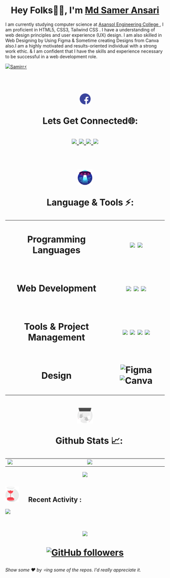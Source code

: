 <h1 align="center" >Hey Folks👋🏻, I'm <a href="https://www.linkedin.com/in/mrsamirr/" target="_blank"> Md Samer Ansari </a></h1>
<p>I am currently studying computer science at <a href="http://www.aecwb.edu.in/" target="_blank"> Asansol Engineering College </a>,  I am proficient in HTML5, CSS3, Tailwind CSS . I have a understanding of web design principles and user experience (UX) design. I am also skilled in Web Designing by Using Figma & Sometime creating Designs from Canva also.I am a highly motivated and results-oriented individual with a strong work ethic. & I am confident that I have the skills and experience necessary to be successful in a web development role.</p>
















<p align="left"> <a href="https://twitter.com/iamsamirr_" target="blank"><img src="https://img.shields.io/twitter/follow/iamsamirr_?logo=twitter&style=for-the-badge&color=008FF5&labelColor=ffffff" height="20px" alt="Samirr⚡" /></a> </p>













   <br>

<h1 align=center>

<img src="https://raw.githubusercontent.com/Suvraneel/Suvraneel/master/res/social.gif" height="35" width= auto>

&nbsp;&nbsp;&nbsp;&nbsp; Lets Get Connected🌐:

   <a href="https://www.linkedin.com/in/mrsamirr/" target="_blank">
 <img  align="center" width="28px" src="https://cdn.pixabay.com/photo/2017/08/22/11/56/linked-in-2668700_1280.png" />

</a>
 

<a href="https://twitter.com/iamsamirr_" target="_blank">

  <img  align="center" width="28px" src="https://as1.ftcdn.net/v2/jpg/03/20/88/34/1000_F_320883488_PMmkQget359WtY6foB1xFN3Wcvus6WTM.jpg" />

</a>

<a href="mailto:smaitykhan@gmail.com">

  <img align="center" width="26px" src="https://logodownload.org/wp-content/uploads/2018/03/gmail-logo-16.png" />

</a>

<a href="http://bento.me/samir" target="_blank">

  <img align="center" width="26px" src="https://creatorspace.imgix.net/users/clc4w34xr00lfju0yz7hwvcfp/E4O6bTcBeQCAicYg-5hn0oo.jpg?w=300&h=300" />

</a>

<br>


   




<br>

<h1 align=center>

<img src="https://raw.githubusercontent.com/Suvraneel/Suvraneel/master/res/ufo.gif" height="50" width= auto>

&nbsp;&nbsp;&nbsp;&nbsp; Language & Tools ⚡: 
<table>
<tr>
<td><h4>Programming Languages</h4></td>
<td><img src="https://img.shields.io/badge/C-black?style=for-the-badge&logo=c&labelColor=blue&color=white" />
     <img src="https://img.shields.io/badge/Python-black?style=for-the-badge&logo=Python&labelColor=white&color=blue" />
</td></tr>
<tr>
<td><h4>Web Development</h4></td>
<td><img src="https://img.shields.io/badge/HTML5-red?style=for-the-badge&logo=html5&labelColor=white&color=E34F26"/>
<img src="https://img.shields.io/badge/CSS3-white?style=for-the-badge&logo=css3&logoColor=1572B6&labelColor=white&color=1572B6" />
<img src="https://img.shields.io/badge/Tailwind%20CSS-white?style=for-the-badge&logo=tailwindcss&labelColor=white&color=1CA1B8"/></a>
</td></tr>
<tr>
<td><h4>Tools & Project Management</h4></td>
<td><img src="https://img.shields.io/badge/Git-red?style=for-the-badge&logo=git&labelColor=white&color=red"/>
<img src="https://img.shields.io/badge/GitHub-black?style=for-the-badge&logo=github&labelColor=black&color=181717"/>
<img src="https://img.shields.io/badge/VSCode-cyan?style=for-the-badge&logo=visual%20studio%20code&labelColor=00497a&color=007ACC"/>
   <img src="https://img.shields.io/badge/Netlify-32e6e2?style=for-the-badge&logo=netlify&labelColor=black&color=32e6e2"/>
</td>  
  </tr>  
  <tr>
<td><h4>Design</h4></td>
<td>
<img alt="Figma" src="https://img.shields.io/badge/figma-%23F24E1E.svg?style=for-the-badge&logo=figma&logoColor=white" /> 
<img alt="Canva" src="https://img.shields.io/badge/Canva-%2300C4CC.svg?style=for-the-badge&logo=Canva&logoColor=white"/>
 </td></tr>
</table>






<h1 align=center>

<img src="https://raw.githubusercontent.com/Suvraneel/Suvraneel/master/res/laptop.gif" height="50" width= auto>

&nbsp;&nbsp;&nbsp;&nbsp;Github Stats 📈:<br></h2>

<table>

<tr>

<td>

<img src="https://github-readme-stats.vercel.app/api?username=mrsamirr&include_all_commits=true&count_private=true&show_icons=true&line_height=20&theme=vision-friendly-dark&border_radius=20"/>

<td align="center" width="500px"><img src="https://github-readme-stats.vercel.app/api/top-langs?username=mrsamirr&show_icons=true&locale=en&layout=compact&theme=vision-friendly-dark&border_radius=20" />

</td>

</tr>



</table>

<p align="center">

<img align="center" src="https://github-readme-streak-stats.herokuapp.com?user=Mrsamirr&theme=vision-friendly-dark&border_radius=20&date_format=j%20M%5B%20Y%5D" />

</p>
<h2 align="left">
<img src="https://raw.githubusercontent.com/Suvraneel/Suvraneel/master/res/hourglass1.gif" height="50" width= auto>
&nbsp;&nbsp;&nbsp;&nbsp;
Recent Activity :
<br></h2>


<img src="https://github-readme-activity-graph.vercel.app/graph?username=mrsamirr&bg_color=000000&line=ffb812&area=true&color=8135fc&hide_border=true&hide_title=true">





<h1 align=center>

<!--START_SECTION:waka-->
  [![](https://visitcount.itsvg.in/api?id=Mrsamirr&label=Stalkers%20%F0%9F%91%80&color=12&icon=0&pretty=true)](https://visitcount.itsvg.in)

[![GitHub followers](https://img.shields.io/github/followers/mrsamirr.svg?style=social&label=Followers🌟)](https://github.com/Mrsamirr?tab=followers)




 ###### Show some ❤️ by ⭐ing some of the repos. I'd really appreciate it.

